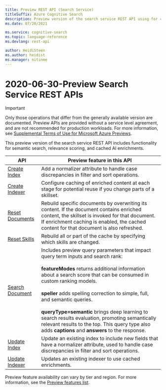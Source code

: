 ```yaml
---
title: Preview REST API (Search Service)
titleSuffix: Azure Cognitive Search
description: Preview version of the search service REST API using for creating and consuming objects.
ms.date: 07/20/2021

ms.service: cognitive-search
ms.topic: language-reference
ms.devlang: rest-api

author: HeidiSteen
ms.author: heidist
ms.manager: nitinme
---
```


# 2020-06-30-Preview Search Service REST APIs

> [!Important]
> Only those operations that differ from the generally available version are documented. Preview APIs are provided without a service level agreement, and are not recommended for production workloads. For more information, see [Supplemental Terms of Use for Microsoft Azure Previews](https://azure.microsoft.com/support/legal/preview-supplemental-terms/). 

This preview version of the search service REST API includes functionality for semantic search, relevance scoring, and cached AI enrichments.

| API | Preview feature in this API |
|-----|-------------------------|
| [Create Index](preview-api/create-index.md) | Add a normalizer attribute to handle case discrepancies in filter and sort operations.  |
| [Create Indexer](preview-api/create-indexer.md) | Configure caching of enriched content at each stage for potential reuse if you change parts of a skillset.  |
| [Reset Documents](preview-api/reset-documents.md) | Rebuild specific documents by overwriting its content. If the document contains enriched content, the skillset is invoked for that document. If enrichment caching is enabled, the cached content for that document is also refreshed. |
| [Reset Skills](preview-api/reset-skills.md) | Rebuild all or part of the cache by specifying which skills are changed. |
| [Search Document](preview-api/search-documents.md) | Includes preview query parameters that impact query term inputs and search rank: </br></br>**featureModes** returns additional information about a search score that can be consumed in custom ranking models. </br></br>**speller** adds spelling correction to simple, full, and semantic queries. </br></br>**queryType=semantic** brings deep learning to search results evaluation, promoting semantically relevant results to the top. This query type also adds **captions** and **answers** to the response. |
| [Update Index](preview-api/update-index.md) | Update an existing index to include new fields that have a normalizer attribute, used to handle case discrepancies in filter and sort operations.  |
| [Update Indexer](preview-api/update-indexer.md) | Updates an existing indexer to use cached enrichments. |

Preview feature availability can vary by tier and region. For more information, see the [Preview features list](https://docs.microsoft.com/azure/search/search-api-preview).

